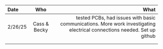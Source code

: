 | Date | Who | What |
|:-----|:--------:|------:|
| 2/26/25 | Cass & Becky| tested PCBs, had issues with basic communications. More work investigating electrical connections needed. Set up github |
|    |    |  |
|   |  |    |
